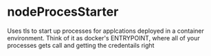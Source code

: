 # nodeProcesStarter

Uses tls to start up processes for applcations deployed in a container environment. 
Think of it as docker's ENTRYPOINT, where all of your processes gets call and getting the credentails right


